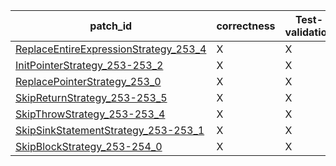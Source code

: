  | patch_id |correctness |Test-validation |NPEX-validation |
 |--- | --- | --- | --- | 
 | [ReplaceEntireExpressionStrategy_253_4](./patches/ReplaceEntireExpressionStrategy_253_4/patch.java#L259) | X | X | X | 
 | [InitPointerStrategy_253-253_2](./patches/InitPointerStrategy_253-253_2/patch.java#L259) | X | X | X | 
 | [ReplacePointerStrategy_253_0](./patches/ReplacePointerStrategy_253_0/patch.java#L259) | X | X | X | 
 | [SkipReturnStrategy_253-253_5](./patches/SkipReturnStrategy_253-253_5/patch.java#L259) | X | X | X | 
 | [SkipThrowStrategy_253-253_4](./patches/SkipThrowStrategy_253-253_4/patch.java#L259) | X | X | X | 
 | [SkipSinkStatementStrategy_253-253_1](./patches/SkipSinkStatementStrategy_253-253_1/patch.java#L259) | X | X | X | 
 | [SkipBlockStrategy_253-254_0](./patches/SkipBlockStrategy_253-254_0/patch.java#L259) | X | X | X | 
